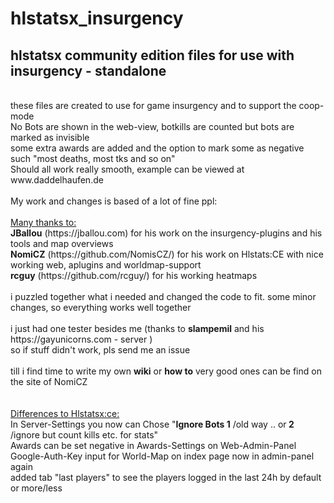 # hlstatsx_insurgency
<h2>hlstatsx community edition files for use with insurgency - standalone</h2>
<br>
these files are created to use for game insurgency and to support the coop-mode <br>
No Bots are shown in the web-view, botkills are counted but bots are marked as invisible<br>
some extra awards are added and the option to mark some as negative such "most deaths, most tks and so on"<br>
Should all work really smooth, example can be viewed at www.daddelhaufen.de<br>
<br>
My work and changes is based of a lot of fine ppl:<br>
<br>
<u>Many thanks to:</u><br>
<b>JBallou</b> (https://jballou.com) for his work on the insurgency-plugins and his tools and map overviews<br>
<b>NomiCZ</b> (https://github.com/NomisCZ/) for his work on Hlstats:CE with nice working web, aplugins and worldmap-support<br>
<b>rcguy</b> (https://github.com/rcguy/) for his working heatmaps<br>
<br>
i puzzled together what i needed and changed the code to fit. some minor changes, so everything works well together<br>
<br>
i just had one tester besides me (thanks to <b>slampemil</b> and his https://gayunicorns.com - server )<br>
so if stuff didn't work, pls send me an issue<br>
<br>
till i find time to write my own <b>wiki</b> or <b>how to</b> very good ones can be find on the site of NomiCZ<br>
<br>
<br>
<u>Differences to Hlstatsx:ce:</u><br>
In Server-Settings you now can Chose "<b>Ignore Bots  1</b> /old way .. or<b> 2</b> /ignore but count kills etc. for stats"<br>
Awards can be set negative in Awards-Settings on Web-Admin-Panel<br>
Google-Auth-Key input for World-Map on index page now in admin-panel again<br>
added tab "last players" to see the players logged in the last 24h by default or more/less
